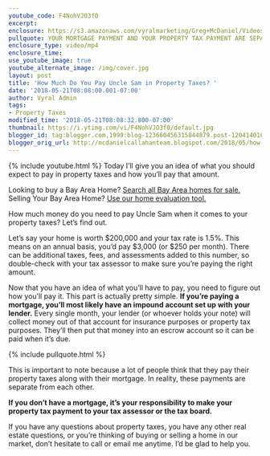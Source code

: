 ```yaml
---
youtube_code: F4NohVJO3f0
excerpt:
enclosure: https://s3.amazonaws.com/vyralmarketing/Greg+McDaniel/Videos/2018/Bay+Area+Real+Estate+Agent-+Property+Taxes.mp4
pullquote: YOUR MORTGAGE PAYMENT AND YOUR PROPERTY TAX PAYMENT ARE SEPARATE.
enclosure_type: video/mp4
enclosure_time:
use_youtube_image: true
youtube_alternate_image: /img/cover.jpg
layout: post
title: 'How Much Do You Pay Uncle Sam in Property Taxes? '
date: '2018-05-21T08:08:00.001-07:00'
author: Vyral Admin
tags:
- Property Taxes
modified_time: '2018-05-21T08:08:32.800-07:00'
thumbnail: https://i.ytimg.com/vi/F4NohVJO3f0/default.jpg
blogger_id: tag:blogger.com,1999:blog-123660456315844879.post-1204140104367759928
blogger_orig_url: http://mcdanielcallahanteam.blogspot.com/2018/05/how-much-do-you-pay-uncle-sam-in.html
---
```

{% include youtube.html %}
Today I’ll give you an idea of what you should expect to pay in property taxes and how you’ll pay that amount.  

<div class="post-cta">
Looking to buy a Bay Area Home? <a href="http://www.buyandsellalamodanvillehomes.com/" target="_blank">Search all Bay Area homes for sale.</a><br>
Selling Your Bay Area Home? <a href="https://cloudcma.com/api_widget/6757802779fbc05a66bfd8f78d617a92/show?post_url=cloudcma.com&source_url=ua" target="_blank">Use our home evaluation tool.</a>
</div>

How much money do you need to pay Uncle Sam when it comes to your property taxes? Let’s find out.

Let’s say your home is worth $200,000 and your tax rate is 1.5%. This means on an annual basis, you’d pay $3,000 (or $250 per month). There can be additional taxes, fees, and assessments added to this number, so double-check with your tax assessor to make sure you’re paying the right amount.

Now that you have an idea of what you’ll have to pay, you need to figure out how you’ll pay it. This part is actually pretty simple. **If you’re paying a mortgage, you’ll most likely have an impound account set up with your lender.** Every single month, your lender (or whoever holds your note) will collect money out of that account for insurance purposes or property tax purposes. They’ll then put that money into an escrow account so it can be paid when it’s due.

{% include pullquote.html %}

This is important to note because a lot of people think that they pay their property taxes along with their mortgage. In reality, these payments are separate from each other.

**If you don’t have a mortgage, it’s your responsibility to make your property tax payment to your tax assessor or the tax board.**

If you have any questions about property taxes, you have any other real estate questions, or you’re thinking of buying or selling a home in our market, don’t hesitate to call or email me anytime. I’d be glad to help you.

